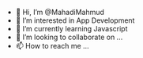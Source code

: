 - 👋 Hi, I’m @MahadiMahmud
- 👀 I’m interested in App Development
- 🌱 I’m currently learning Javascript
- 💞️ I’m looking to collaborate on ...
- 📫 How to reach me ...

<!---
MahadiMahmud/MahadiMahmud is a ✨ special ✨ repository because its `README.md` (this file) appears on your GitHub profile.
You can click the Preview link to take a look at your changes.
--->
